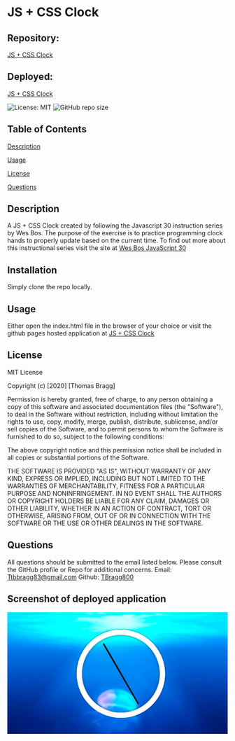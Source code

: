 # JS + CSS Clock

##  Repository: 
[JS + CSS Clock](https://github.com/TBragg800/JS-CSS-Clock)

##  Deployed:
[JS + CSS Clock](https://tbragg800.github.io/JS-CSS-Clock/)

![License: MIT](https://img.shields.io/badge/License-MIT-brightgreen.svg)
![GitHub repo size](https://img.shields.io/github/repo-size/TBragg800/JS-CSS-Clock)

## Table of Contents
  [Description](#Description)

  [Usage](#Usage)

  [License](#License)

  [Questions](#Questions)
  
## Description
  A JS + CSS Clock created by following the Javascript 30 instruction series by Wes Bos. The purpose of the exercise is to practice programming clock hands to properly update based on the current time. To find out more about this instructional series visit the site at [Wes Bos JavaScript 30](https://javascript30.com/)

## Installation
  Simply clone the repo locally.

## Usage
  Either open the index.html file in the browser of your choice or visit the github pages hosted application at [JS + CSS Clock](https://tbragg800.github.io/JS-CSS-Clock/)

## License
  MIT License

Copyright (c) [2020] [Thomas Bragg]

Permission is hereby granted, free of charge, to any person obtaining a copy
of this software and associated documentation files (the "Software"), to deal
in the Software without restriction, including without limitation the rights
to use, copy, modify, merge, publish, distribute, sublicense, and/or sell
copies of the Software, and to permit persons to whom the Software is
furnished to do so, subject to the following conditions:

The above copyright notice and this permission notice shall be included in all
copies or substantial portions of the Software.

THE SOFTWARE IS PROVIDED "AS IS", WITHOUT WARRANTY OF ANY KIND, EXPRESS OR
IMPLIED, INCLUDING BUT NOT LIMITED TO THE WARRANTIES OF MERCHANTABILITY,
FITNESS FOR A PARTICULAR PURPOSE AND NONINFRINGEMENT. IN NO EVENT SHALL THE
AUTHORS OR COPYRIGHT HOLDERS BE LIABLE FOR ANY CLAIM, DAMAGES OR OTHER
LIABILITY, WHETHER IN AN ACTION OF CONTRACT, TORT OR OTHERWISE, ARISING FROM,
OUT OF OR IN CONNECTION WITH THE SOFTWARE OR THE USE OR OTHER DEALINGS IN THE
SOFTWARE.

## Questions
  All questions should be submitted to the email listed below. Please consult the GitHub profile or Repo for additional concerns. 
  Email: Ttbbragg83@gmail.com
  Github: [TBragg800](http://github.com/TBragg800)

## Screenshot of deployed application
![](./assets/JS-CSS-Clock.png)

